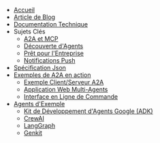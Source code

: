 <!-- docs/_sidebar.md -->

- [Accueil](/)
- [Article de Blog](https://developers.googleblog.com/en/a2a-a-new-era-of-agent-interoperability/)
- [Documentation Technique](/documentation.md)
- Sujets Clés
  - [A2A et MCP](/fr/topics/a2a_and_mcp.md)
  - [Découverte d'Agents](/fr/topics/agent_discovery.md)
  - [Prêt pour l'Entreprise](/fr/topics/enterprise_ready.md)
  - [Notifications Push](/fr/topics/push_notifications.md)
- [Spécification Json](https://github.com/google/A2A/tree/main/specification/json)
- [Exemples de A2A en action](https://github.com/google/A2A/tree/main/samples)
  - [Exemple Client/Serveur A2A](https://github.com/google/A2A/tree/main/samples/python/common)
  - [Application Web Multi-Agents](https://github.com/google/A2A/tree/main/demo/README.md)
  - [Interface en Ligne de Commande](https://github.com/google/A2A/blob/main/samples/python/hosts/cli/README.md)
- [Agents d'Exemple](https://github.com/google/A2A/tree/main/samples)
  - [Kit de Développement d'Agents Google (ADK)](https://github.com/google/A2A/tree/main/samples/python/agents/google_adk/README.md)
  - [CrewAI](https://github.com/google/A2A/tree/main/samples/python/agents/crewai/README.md)
  - [LangGraph](https://github.com/google/A2A/tree/main/samples/python/agents/langgraph/README.md)
  - [Genkit](https://github.com/google/A2A/tree/main/samples/js/src/agents/README.md)
